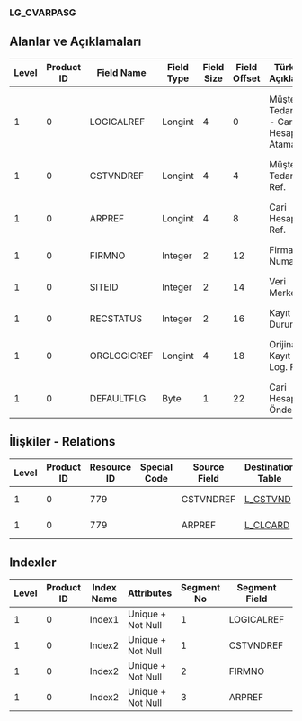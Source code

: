 ### LG_CVARPASG

## Alanlar ve Açıklamaları

**Level**|**Product ID**|**Field Name**|**Field Type**|**Field Size**|**Field Offset**|**Türkçe Açıklama**|**Expression**
-----|-----|-----|-----|-----|-----|-----|-----
1|0|LOGICALREF|Longint|4|0|Müşteri / Tedarikçi - Cari Hesap Ataması|Customer / Vendor AR / AP Assignment Logical Reference
1|0|CSTVNDREF|Longint|4|4|Müşteri / Tedarikçi Ref.|Customer / Vendor Reference
1|0|ARPREF|Longint|4|8|Cari Hesap Ref.|Accounts Receivable / Payable Reference
1|0|FIRMNO|Integer|2|12|Firma Numarası|Firm Number
1|0|SITEID|Integer|2|14|Veri Merkezi|Data Processing Site
1|0|RECSTATUS|Integer|2|16|Kayıt Durumu|Record Status
1|0|ORGLOGICREF|Longint|4|18|Orijinal Kayıt Log. Ref.|Original Record Logical Reference
1|0|DEFAULTFLG|Byte|1|22|Cari Hesap Öndeğer|AR/AP Defaults?

## İlişkiler - Relations

**Level**|**Product ID**|**Resource ID**|**Special Code**|**Source Field**|**Destination Table**|**Destination Field**|**Relation Type**|**Extra Condition**
-----|-----|-----|-----|-----|-----|-----|-----|-----
1|0|779||CSTVNDREF|[L_CSTVND](../LG_CSTVND "L_CSTVND")|LOGICALREF|one-to-one|
1|0|779||ARPREF|[L_CLCARD](../LG_CLCARD "L_CLCARD")|LOGICALREF|one-to-one|

## Indexler

**Level**|**Product ID**|**Index Name**|**Attributes**|**Segment No**|**Segment Field**|**Sense**
-----|-----|-----|-----|-----|-----|-----
1|0|Index1|Unique + Not Null|1|LOGICALREF|Ascending
1|0|Index2|Unique + Not Null|1|CSTVNDREF|Ascending
1|0|Index2|Unique + Not Null|2|FIRMNO|Ascending
1|0|Index2|Unique + Not Null|3|ARPREF|Ascending
